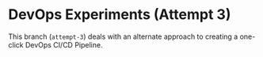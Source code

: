 # DevOps Experiments (Attempt 3) #

This branch (`attempt-3`) deals with an alternate approach to creating a
one-click DevOps CI/CD Pipeline.
